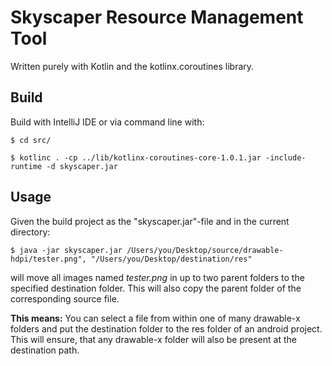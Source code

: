 
# Skyscaper Resource Management Tool

Written purely with Kotlin and the kotlinx.coroutines library.


## Build

Build with IntelliJ IDE or via command line with:

`$ cd src/`

`$ kotlinc . -cp ../lib/kotlinx-coroutines-core-1.0.1.jar -include-runtime -d skyscaper.jar`

## Usage

Given the build project as the "skyscaper.jar"-file and in the current
directory:

`$ java -jar skyscaper.jar /Users/you/Desktop/source/drawable-hdpi/tester.png", "/Users/you/Desktop/destination/res"`

will move all images named *tester.png* in up to two parent folders to the specified destination folder. This will also copy the parent folder of the corresponding source file.

**This means:** You can select a file from within one of many drawable-x folders and put the destination folder to the res folder of an android project. This will ensure, that any drawable-x folder will also be present at the destination path.
